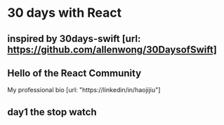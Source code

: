 # 30 days with React
## inspired by 30days-swift [url: https://github.com/allenwong/30DaysofSwift]

## Hello of the React Community
My professional bio [url: "https://linkedin/in/haojijiu"]

## day1 the stop watch
